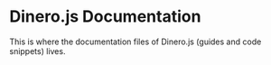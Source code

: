# Dinero.js Documentation

This is where the documentation files of Dinero.js (guides and code snippets) lives.

